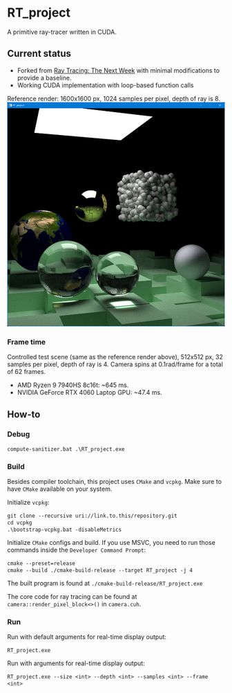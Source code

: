 # RT_project

A primitive ray-tracer written in CUDA.

## Current status

- Forked from [Ray Tracing: The Next Week](https://raytracing.github.io/books/RayTracingTheNextWeek.html) 
with minimal modifications to provide a baseline.
- Working CUDA implementation with loop-based function calls

Reference render: 1600x1600 px, 1024 samples per pixel, depth of ray is 8.
![reference.png](reference.png)

### Frame time

Controlled test scene (same as the reference render above), 512x512 px, 32 samples per pixel, depth of ray is 4.
Camera spins at 0.1rad/frame for a total of 62 frames.

- AMD Ryzen 9 7940HS 8c16t: \~645 ms.
- NVIDIA GeForce RTX 4060 Laptop GPU: \~47.4 ms.

## How-to

### Debug
```shell
compute-sanitizer.bat .\RT_project.exe
```

### Build
Besides compiler toolchain, this project uses `CMake` and `vcpkg`.
Make sure to have `CMake` available on your system.

Initialize `vcpkg`:
```shell
git clone --recursive uri://link.to.this/repository.git
cd vcpkg
.\bootstrap-vcpkg.bat -disableMetrics
```

Initialize `CMake` configs and build. 
If you use MSVC, you need to run those commands inside the `Developer Command Prompt`:
```shell
cmake --preset=release
cmake --build ./cmake-build-release --target RT_project -j 4
```

The built program is found at `./cmake-build-release/RT_project.exe`

The core code for ray tracing can be found at `camera::render_pixel_block<>()` in `camera.cuh`.

### Run

Run with default arguments for real-time display output:
```shell
RT_project.exe
```

Run with arguments for real-time display output:
```shell
RT_project.exe --size <int> --depth <int> --samples <int> --frame <int>
```